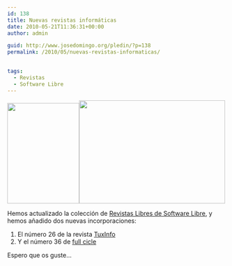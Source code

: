 ```yaml
---
id: 138
title: Nuevas revistas informáticas
date: 2010-05-21T11:36:31+00:00
author: admin

guid: http://www.josedomingo.org/pledin/?p=138
permalink: /2010/05/nuevas-revistas-informaticas/

  
tags:
  - Revistas
  - Software Libre
---
```

<img class="alignnone" title="26" src="http://www.josedomingo.org/revistas/01/26.jpg" alt="" width="165" height="231" /><img class="alignright" title="36" src="http://www.josedomingo.org/revistas/02/37.jpg" alt="" width="335" height="237" />

Hemos actualizado la colección de [Revistas Libres de Software Libre](http://www.josedomingo.org/revistas/), y hemos añadido dos nuevas incorporaciones:

  1. El número 26 de la revista [TuxInfo](http://www.josedomingo.org/revistas/index.php?id=1)
  2. Y el número 36 de [full cicle](http://www.josedomingo.org/revistas/index.php?id=2)

Espero que os guste&#8230;

<!-- AddThis Advanced Settings generic via filter on the_content -->

<!-- AddThis Share Buttons generic via filter on the_content -->